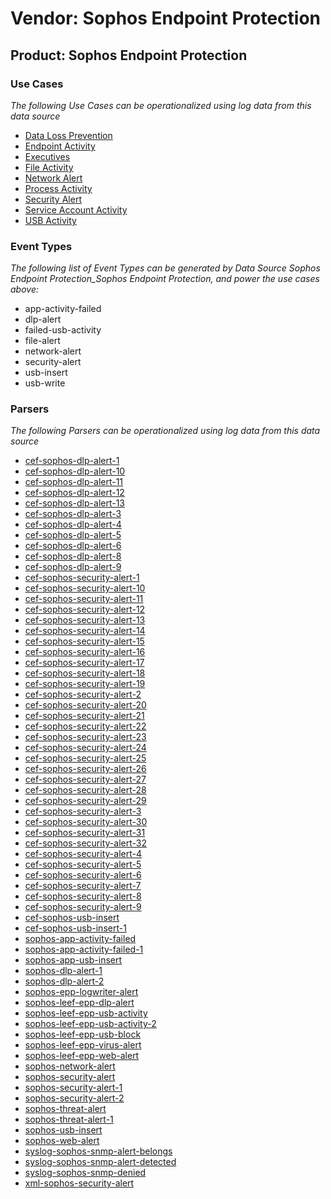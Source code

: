 Vendor: Sophos Endpoint Protection
==================================
Product: Sophos Endpoint Protection
-----------------------------------

### Use Cases

_The following Use Cases can be operationalized using log data from this data source_

* [Data Loss Prevention](usecase_data_loss_prevention.md)
* [Endpoint Activity](usecase_endpoint_activity.md)
* [Executives](usecase_executives.md)
* [File Activity](usecase_file_activity.md)
* [Network Alert](usecase_network_alert.md)
* [Process Activity](usecase_process_activity.md)
* [Security Alert](usecase_security_alert.md)
* [Service Account Activity](usecase_service_account_activity.md)
* [USB Activity](usecase_usb_activity.md)


### Event Types

_The following list of Event Types can be generated by Data Source Sophos Endpoint Protection_Sophos Endpoint Protection, and power the use cases above:_

- app-activity-failed
- dlp-alert
- failed-usb-activity
- file-alert
- network-alert
- security-alert
- usb-insert
- usb-write


### Parsers

_The following Parsers can be operationalized using log data from this data source_

* [cef-sophos-dlp-alert-1](parserContent_cef-sophos-dlp-alert-1.md)
* [cef-sophos-dlp-alert-10](parserContent_cef-sophos-dlp-alert-10.md)
* [cef-sophos-dlp-alert-11](parserContent_cef-sophos-dlp-alert-11.md)
* [cef-sophos-dlp-alert-12](parserContent_cef-sophos-dlp-alert-12.md)
* [cef-sophos-dlp-alert-13](parserContent_cef-sophos-dlp-alert-13.md)
* [cef-sophos-dlp-alert-3](parserContent_cef-sophos-dlp-alert-3.md)
* [cef-sophos-dlp-alert-4](parserContent_cef-sophos-dlp-alert-4.md)
* [cef-sophos-dlp-alert-5](parserContent_cef-sophos-dlp-alert-5.md)
* [cef-sophos-dlp-alert-6](parserContent_cef-sophos-dlp-alert-6.md)
* [cef-sophos-dlp-alert-8](parserContent_cef-sophos-dlp-alert-8.md)
* [cef-sophos-dlp-alert-9](parserContent_cef-sophos-dlp-alert-9.md)
* [cef-sophos-security-alert-1](parserContent_cef-sophos-security-alert-1.md)
* [cef-sophos-security-alert-10](parserContent_cef-sophos-security-alert-10.md)
* [cef-sophos-security-alert-11](parserContent_cef-sophos-security-alert-11.md)
* [cef-sophos-security-alert-12](parserContent_cef-sophos-security-alert-12.md)
* [cef-sophos-security-alert-13](parserContent_cef-sophos-security-alert-13.md)
* [cef-sophos-security-alert-14](parserContent_cef-sophos-security-alert-14.md)
* [cef-sophos-security-alert-15](parserContent_cef-sophos-security-alert-15.md)
* [cef-sophos-security-alert-16](parserContent_cef-sophos-security-alert-16.md)
* [cef-sophos-security-alert-17](parserContent_cef-sophos-security-alert-17.md)
* [cef-sophos-security-alert-18](parserContent_cef-sophos-security-alert-18.md)
* [cef-sophos-security-alert-19](parserContent_cef-sophos-security-alert-19.md)
* [cef-sophos-security-alert-2](parserContent_cef-sophos-security-alert-2.md)
* [cef-sophos-security-alert-20](parserContent_cef-sophos-security-alert-20.md)
* [cef-sophos-security-alert-21](parserContent_cef-sophos-security-alert-21.md)
* [cef-sophos-security-alert-22](parserContent_cef-sophos-security-alert-22.md)
* [cef-sophos-security-alert-23](parserContent_cef-sophos-security-alert-23.md)
* [cef-sophos-security-alert-24](parserContent_cef-sophos-security-alert-24.md)
* [cef-sophos-security-alert-25](parserContent_cef-sophos-security-alert-25.md)
* [cef-sophos-security-alert-26](parserContent_cef-sophos-security-alert-26.md)
* [cef-sophos-security-alert-27](parserContent_cef-sophos-security-alert-27.md)
* [cef-sophos-security-alert-28](parserContent_cef-sophos-security-alert-28.md)
* [cef-sophos-security-alert-29](parserContent_cef-sophos-security-alert-29.md)
* [cef-sophos-security-alert-3](parserContent_cef-sophos-security-alert-3.md)
* [cef-sophos-security-alert-30](parserContent_cef-sophos-security-alert-30.md)
* [cef-sophos-security-alert-31](parserContent_cef-sophos-security-alert-31.md)
* [cef-sophos-security-alert-32](parserContent_cef-sophos-security-alert-32.md)
* [cef-sophos-security-alert-4](parserContent_cef-sophos-security-alert-4.md)
* [cef-sophos-security-alert-5](parserContent_cef-sophos-security-alert-5.md)
* [cef-sophos-security-alert-6](parserContent_cef-sophos-security-alert-6.md)
* [cef-sophos-security-alert-7](parserContent_cef-sophos-security-alert-7.md)
* [cef-sophos-security-alert-8](parserContent_cef-sophos-security-alert-8.md)
* [cef-sophos-security-alert-9](parserContent_cef-sophos-security-alert-9.md)
* [cef-sophos-usb-insert](parserContent_cef-sophos-usb-insert.md)
* [cef-sophos-usb-insert-1](parserContent_cef-sophos-usb-insert-1.md)
* [sophos-app-activity-failed](parserContent_sophos-app-activity-failed.md)
* [sophos-app-activity-failed-1](parserContent_sophos-app-activity-failed-1.md)
* [sophos-app-usb-insert](parserContent_sophos-app-usb-insert.md)
* [sophos-dlp-alert-1](parserContent_sophos-dlp-alert-1.md)
* [sophos-dlp-alert-2](parserContent_sophos-dlp-alert-2.md)
* [sophos-epp-logwriter-alert](parserContent_sophos-epp-logwriter-alert.md)
* [sophos-leef-epp-dlp-alert](parserContent_sophos-leef-epp-dlp-alert.md)
* [sophos-leef-epp-usb-activity](parserContent_sophos-leef-epp-usb-activity.md)
* [sophos-leef-epp-usb-activity-2](parserContent_sophos-leef-epp-usb-activity-2.md)
* [sophos-leef-epp-usb-block](parserContent_sophos-leef-epp-usb-block.md)
* [sophos-leef-epp-virus-alert](parserContent_sophos-leef-epp-virus-alert.md)
* [sophos-leef-epp-web-alert](parserContent_sophos-leef-epp-web-alert.md)
* [sophos-network-alert](parserContent_sophos-network-alert.md)
* [sophos-security-alert](parserContent_sophos-security-alert.md)
* [sophos-security-alert-1](parserContent_sophos-security-alert-1.md)
* [sophos-security-alert-2](parserContent_sophos-security-alert-2.md)
* [sophos-threat-alert](parserContent_sophos-threat-alert.md)
* [sophos-threat-alert-1](parserContent_sophos-threat-alert-1.md)
* [sophos-usb-insert](parserContent_sophos-usb-insert.md)
* [sophos-web-alert](parserContent_sophos-web-alert.md)
* [syslog-sophos-snmp-alert-belongs](parserContent_syslog-sophos-snmp-alert-belongs.md)
* [syslog-sophos-snmp-alert-detected](parserContent_syslog-sophos-snmp-alert-detected.md)
* [syslog-sophos-snmp-denied](parserContent_syslog-sophos-snmp-denied.md)
* [xml-sophos-security-alert](parserContent_xml-sophos-security-alert.md)
